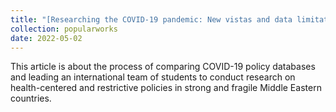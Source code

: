 ```yaml
---	
title: "[Researching the COVID-19 pandemic: New vistas and data limitations](https://blog.brill.com/view/post/guest-post/podcast/researching-the-covid-19-pandemic.xml)"	
collection: popularworks	
date: 2022-05-02		
---	
```



This article is about the process of comparing COVID-19 policy databases and leading an international team of students to conduct research on health-centered and restrictive policies in strong and fragile Middle Eastern countries. 
